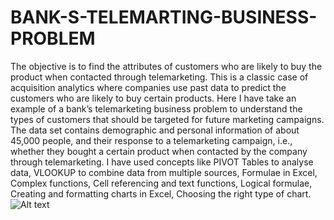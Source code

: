 # BANK-S-TELEMARTING-BUSINESS-PROBLEM
The objective is to find the attributes of customers who are likely to buy the product when contacted through telemarketing. This is a classic case of acquisition analytics where companies use past data to predict the customers who are likely to buy certain products.
Here I have take an example of a bank’s telemarketing business problem to understand the types of customers that should be targeted for future marketing campaigns. The data set contains demographic and personal information of about 45,000 people, and their response to a telemarketing campaign, i.e., whether they bought a certain product when contacted by the company through telemarketing.
I have used concepts like PIVOT Tables to analyse data, VLOOKUP to combine data from multiple sources, Formulae in Excel, Complex functions, Cell referencing and text functions, Logical formulae, Creating and formatting charts in Excel, Choosing the right type of chart.
![Alt text]([url](https://drive.google.com/file/d/1GZpFlxsiK0PvVSPBLzHXr4OeqIgdkcEn/view?usp=drive_link)https://drive.google.com/file/d/1GZpFlxsiK0PvVSPBLzHXr4OeqIgdkcEn/view?usp=drive_link)
